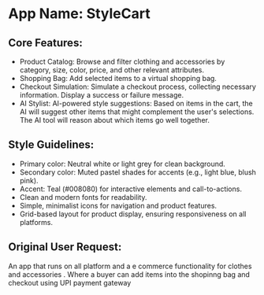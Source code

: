 # **App Name**: StyleCart

## Core Features:

- Product Catalog: Browse and filter clothing and accessories by category, size, color, price, and other relevant attributes.
- Shopping Bag: Add selected items to a virtual shopping bag.
- Checkout Simulation: Simulate a checkout process, collecting necessary information. Display a success or failure message.
- AI Stylist: AI-powered style suggestions: Based on items in the cart, the AI will suggest other items that might complement the user's selections. The AI tool will reason about which items go well together.

## Style Guidelines:

- Primary color: Neutral white or light grey for clean background.
- Secondary color: Muted pastel shades for accents (e.g., light blue, blush pink).
- Accent: Teal (#008080) for interactive elements and call-to-actions.
- Clean and modern fonts for readability.
- Simple, minimalist icons for navigation and product features.
- Grid-based layout for product display, ensuring responsiveness on all platforms.

## Original User Request:
An app that runs on all platform and a e commerce functionality for clothes and accessories . Where a buyer can add items into the shopinng bag and checkout using UPI payment gateway
  